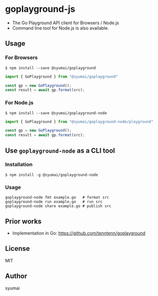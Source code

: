 # goplayground-js

* The Go Playground API client for Browsers / Node.js
* Command line tool for Node.js is also available.

## Usage

### For Browsers

```console
$ npm install --save @syumai/goplayground
```

```ts
import { GoPlayground } from "@syumai/goplayground"

const gp = new GoPlayground();
const result = await gp.format(src);
```

### For Node.js

```console
$ npm install --save @syumai/goplayground-node
```

```ts
import { GoPlayground } from "@syumai/goplayground-node/playground"

const gp = new GoPlayground();
const result = await gp.format(src);
```

## Use `goplayground-node` as a CLI tool

### Installation

```console
$ npm install -g @syumai/goplayground-node
```

### Usage

```console
goplayground-node fmt example.go   # format src
goplayground-node run example.go   # run src
goplayground-node share example.go # publish src
```

## Prior works

* Implementation in Go: https://github.com/tenntenn/goplayground

## License

MIT

## Author

syumai
